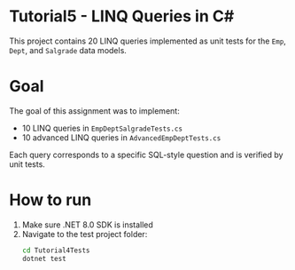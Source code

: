 # Tutorial5 - LINQ Queries in C#

This project contains 20 LINQ queries implemented as unit tests for the `Emp`, `Dept`, and `Salgrade` data models.

# Goal

The goal of this assignment was to implement:
- 10 LINQ queries in `EmpDeptSalgradeTests.cs`
- 10 advanced LINQ queries in `AdvancedEmpDeptTests.cs`

Each query corresponds to a specific SQL-style question and is verified by unit tests.

# How to run

1. Make sure .NET 8.0 SDK is installed
2. Navigate to the test project folder:
   ```bash
   cd Tutorial4Tests
   dotnet test
